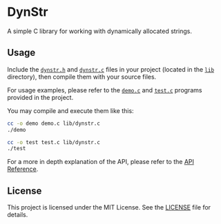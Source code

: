# DynStr 

A simple C library for working with dynamically allocated strings.

## Usage

Include the [`dynstr.h`](/lib/dynstr.h) and [`dynstr.c`](/lib/dynstr.c) files in your project (located in the [`lib`](/lib) directory), then compile them with your source files.

For usage examples, please refer to the [`demo.c`](/demo.c) and [`test.c`](/test.c) programs provided in the project.

You may compile and execute them like this:

```bash
cc -o demo demo.c lib/dynstr.c 
./demo 

cc -o test test.c lib/dynstr.c 
./test 
```

For a more in depth explanation of the API, please refer to the [API Reference](/docs/api-ref.md).

## License

This project is licensed under the MIT License. See the [LICENSE](/LICENSE) file for details.